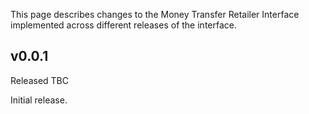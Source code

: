 This page describes changes to the Money Transfer Retailer Interface implemented across different releases of the interface.

## v0.0.1

Released TBC

Initial release.
